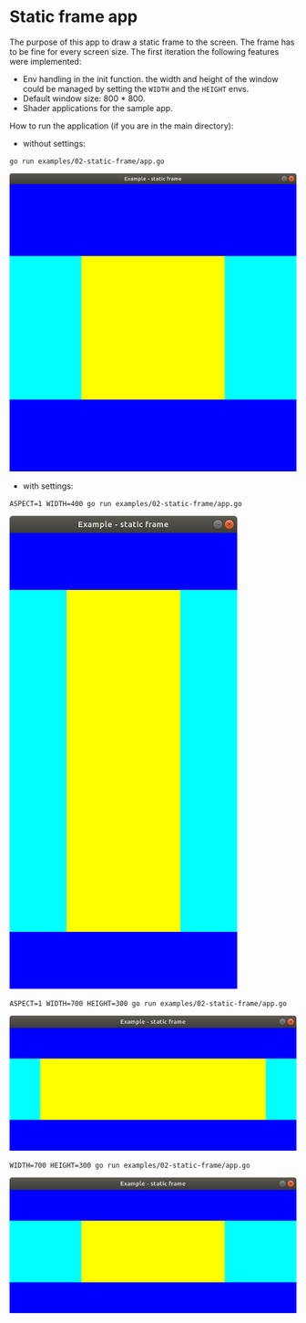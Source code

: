 # Static frame app

The purpose of this app to draw a static frame to the screen. The frame has to be fine for every screen size.
The first iteration the following features were implemented:
- Env handling in the init function. the width and height of the window could be managed by setting the `WIDTH` and the `HEIGHT` envs.
- Default window size: 800 * 800.
- Shader applications for the sample app.

How to run the application (if you are in the main directory):

- without settings:

```
go run examples/02-static-frame/app.go
```

![Sample image app without settings](./sample/sample.png)

- with settings:

```
ASPECT=1 WIDTH=400 go run examples/02-static-frame/app.go
```

![Sample image app with settings: width, aspect](./sample/sample_width_400.png)

```
ASPECT=1 WIDTH=700 HEIGHT=300 go run examples/02-static-frame/app.go
```

![Sample image app with settings: width, height, aspect](./sample/sample_width_height.png)

```
WIDTH=700 HEIGHT=300 go run examples/02-static-frame/app.go
```

![Sample image app with settings: width, height](./sample/sample_aspect_off.png)
